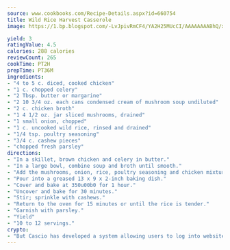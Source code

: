 ```yaml
---
source: www.cookbooks.com/Recipe-Details.aspx?id=660754
title: Wild Rice Harvest Casserole
image: https://1.bp.blogspot.com/-LvJpivRmCF4/YA2H25MUcCI/AAAAAAAABhQ/xgndXuMf7Zopp5S4RExCblnSp5YGujfSQCLcBGAsYHQ/s320/8.png

yield: 3
ratingValue: 4.5
calories: 288 calories
reviewCount: 265
cookTime: PT2H
prepTime: PT36M
ingredients:
- "4 to 5 c. diced, cooked chicken"
- "1 c. chopped celery"
- "2 Tbsp. butter or margarine"
- "2 10 3/4 oz. each cans condensed cream of mushroom soup undiluted"
- "2 c. chicken broth"
- "1 4 1/2 oz. jar sliced mushrooms, drained"
- "1 small onion, chopped"
- "1 c. uncooked wild rice, rinsed and drained"
- "1/4 tsp. poultry seasoning"
- "3/4 c. cashew pieces"
- "chopped fresh parsley"
directions:
- "In a skillet, brown chicken and celery in butter."
- "In a large bowl, combine soup and broth until smooth."
- "Add the mushrooms, onion, rice, poultry seasoning and chicken mixture."
- "Pour into a greased 13 x 9 x 2-inch baking dish."
- "Cover and bake at 350u00b0 for 1 hour."
- "Uncover and bake for 30 minutes."
- "Stir; sprinkle with cashews."
- "Return to the oven for 15 minutes or until the rice is tender."
- "Garnish with parsley."
- "Yield"
- "10 to 12 servings."
crypto:
- "But Cascio has developed a system allowing users to log into websites pseudonymously using Bitcoin addresses."
---
```

